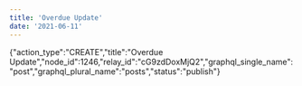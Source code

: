 ```yaml
---
title: 'Overdue Update'
date: '2021-06-11'
---
```


{"action_type":"CREATE","title":"Overdue Update","node_id":1246,"relay_id":"cG9zdDoxMjQ2","graphql_single_name":"post","graphql_plural_name":"posts","status":"publish"}
